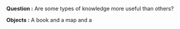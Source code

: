 
**Question :** Are some types of knowledge more useful than others?

**Objects :**  A book and a map and a